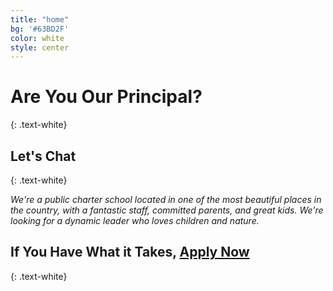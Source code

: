 ```yaml
---
title: "home"
bg: '#63BD2F'
color: white
style: center
---
```


# **Are You Our Principal?**
{: .text-white}

<span class="fa-stack subtlecircle" style="font-size:100px; background:rgba(255,255,255,0.6)">
  <i class="fa fa-circle fa-stack-2x text-white"></i>
  <i class="fa fa-search-plus fa-stack-1x text-green"></i>
</span>

## Let's Chat
{: .text-white}


*We're a public charter school located in one of the most beautiful places in the country, with a fantastic staff, committed parents, and great kids. We're looking for a dynamic leader who loves children and nature.*

## **If You Have What it Takes, [Apply Now](https://screendoor.dobt.co/chattahoochee-hills-charter-school/principal-application)**
{: .text-white}
